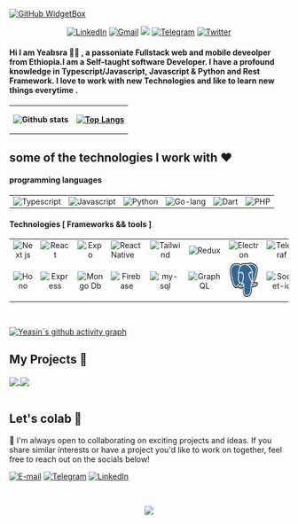 
[![GitHub WidgetBox](https://github-widgetbox.vercel.app/api/profile?username=yeabnoah&data=followers,repositories,stars,commits&theme=viridescent)](https://github.com/yeabnoah)
<!-- <h3 align ="center"> <strong> Let`s Code.Build & FUN </strong> </h3>  -->
<div align="center" width="100%" height="100%">
 
[![LinkedIn](https://img.shields.io/badge/linkedin-%230077B5.svg?style=for-the-badge&logo=linkedin&logoColor=white)](https://www.linkedin.com/in/yeabsra-ashebir-tech-nerd-8a3a80267/)
[![Gmail](https://img.shields.io/badge/%20-Send%20Mail-black?color=14171A&labelColor=ef5350&logo=gmail&logoColor=ffffff&style=for-the-badge)](mailto:yeabnoah5@gmail.com)
![](https://komarev.com/ghpvc/?username=yeabnoah&color=brightgreen&style=for-the-badge)
[![Telegram](https://img.shields.io/badge/Telegram-%231877F2.svg?style=for-the-badge&logo=Telegram&logoColor=white)](https://t.me/technerd345)
[![Twitter](https://img.shields.io/badge/Twitter-%231DA1F2.svg?style=for-the-badge&logo=Twitter&logoColor=white)](https://twitter.com/TechNerd556)
</div>



<h4>Hi I am Yeabsra 💇‍♂️ , a passoniate Fullstack web and mobile deveolper from Ethiopia.I am a Self-taught software Developer. I have a profound knowledge in Typescript/Javascript, Javascript & Python and Rest Framework. I love to work with new Technologies and like to learn new things everytime .<h4>

 <table align="center" width="100%" height="100%" >
   <tr>
     <td> 
  
![Github stats](https://github-readme-stats.vercel.app/api?username=yeabnoah&theme=radical&show_icons=true&count_private=true&hide=issues) </td>
     <td> [![Top Langs](https://github-readme-stats.vercel.app/api/top-langs/?username=yeabnoah&theme=radical&layout=compact)](https://github.com/yeabnoah) </td>
   </tr>
  </table>
  



  
<h2> some of the technologies I work with ❤️</h2>

<h4> programming languages</h4>
 
 <table width="100%" height="100%">
  <tr>
      <td>
        <img alt="Typescript" height=64px src="https://cdn.worldvectorlogo.com/logos/typescript.svg">
     </td>
     <td>
      <img alt="Javascript" height=64px src="https://cdn.worldvectorlogo.com/logos/logo-javascript.svg">
     </td>
          <td align="center">
       <img alt="Python" height=64px src= "https://cdn.worldvectorlogo.com/logos/python-5.svg">
     </td>
      <td align="center">
      <img alt="Go-lang" height=64px src="https://cdn.worldvectorlogo.com/logos/golang-1.svg">
    </td>
          <td align="center">
       <img alt="Dart" height=64px src="https://cdn.worldvectorlogo.com/logos/dart.svg">
     </td> 
    <td>
        <img alt="PHP" height=64px src="https://cdn.worldvectorlogo.com/logos/php-1.svg">
     </td>
   </tr>
</table>

<h4> Technologies [ Frameworks && tools ] </h4>

<table>
   <tr>
          <td align="center">
       <img alt="Next js" height=64px src= "https://www.datocms-assets.com/75941/1657707878-nextjs_logo.png">
     </td>
      <td align="center">
      <img alt="React" height=64px src="https://cdn.worldvectorlogo.com/logos/react-2.svg">
    </td>
          <td align="center">
       <img alt="Expo" height=64px src="https://cdn.worldvectorlogo.com/logos/expo-1.svg">
     </td> 
    <td>
        <img alt="React Native" height=64px src="https://cdn.worldvectorlogo.com/logos/react-native-1.svg">
     </td>
     <td align="center">
      <img alt="Tailwind" height=64px src="https://cdn.worldvectorlogo.com/logos/tailwindcss.svg">
    </td>
     <td align="center">
       <img alt="Redux" height=64px src= "https://cdn.worldvectorlogo.com/logos/redux.svg">
     </td>
     <td align="center">
       <img alt="Electron" height=64px src="https://cdn.worldvectorlogo.com/logos/electron-1.svg">
     </td> 
      <td align="center">
       <img alt="Telegraf" height=64px src="https://telegraf.js.org/media/logo.svg">
     </td> 
    <td>
     <img alt="django" height=64px src="https://cdn.worldvectorlogo.com/logos/django.svg">
    </td>
    <td>
     <img alt="shad-cn" height=64px src="https://pbs.twimg.com/media/FxoIFVgagAE-gqB?format=png&name=4096x4096">
    </td>
   </tr>
   <tr>
          <td align="center">
       <img alt="Hono" height=64px src="https://seeklogo.com/images/H/hono-logo-85A5D1206D-seeklogo.com.png">
     </td> 
     <td align="center">
       <img alt="Express" height=64px src="https://adware-technologies.s3.amazonaws.com/uploads/technology/thumbnail/20/express-js.png">
     </td>
        <td align="center">
       <img alt="Mongo Db" height=64px src="https://cdn.worldvectorlogo.com/logos/mongodb-icon-1.svg">
     </td>
    <td align="center">
       <img alt="Firebase" height=64px src="https://cdn.worldvectorlogo.com/logos/firebase-1.svg">
     </td>   
    <td align="center">
       <img alt="my-sql" height=64px src="https://brandslogos.com/wp-content/uploads/thumbs/mysql-logo-vector-1.svg">
     </td> 
       <td align="center">
       <img alt="GraphQL" height=64px src="https://cdn.worldvectorlogo.com/logos/graphql-logo-2.svg">
     </td> 
       <td align="center">
       <img alt="Posql" height=64px src="https://github.com/devicons/devicon/blob/master/icons/postgresql/postgresql-original.svg">
     </td>  
    <td align="center">
       <img alt="Socket-io" height=64px src="https://cdn.worldvectorlogo.com/logos/socket-io.svg">
     </td> 
     <td align="center">
       <img alt="Laravel" height=64px src="https://cdn.worldvectorlogo.com/logos/laravel-2.svg">
     </td> 
     <td align="center">
       <img alt="chatGpt" height=64px src="https://cdn.worldvectorlogo.com/logos/chatgpt-4.svg">
     </td> 
   </tr>

 </table>
 
<br>




[![Yeasin`s github activity graph](https://github-readme-activity-graph.vercel.app/graph?username=yeabnoah&theme=github-compact)](https://github.com/yeabnoah/github-readme-activity-graph)


 
 
<h2> My Projects 📁</h2>
<a href="https://github.com/yeabnoah/Nerdspace_codebase">
  <img align="center" src="https://github-readme-stats.vercel.app/api/pin/?username=yeabnoah&theme=react&repo=nerdspace_codebase" />
</a>
<a href="https://github.com/yeabnoah/Anton_project">
  <img align="center" src="https://github-readme-stats.vercel.app/api/pin/?username=yeabnoah&theme=react&repo=anton_bot" />
</a>


<br>
<br>

## Let's colab 🚀

🌟 I'm always open to collaborating on exciting projects and ideas. If you share similar interests or have a project you'd like to work on together, feel free to reach out on the socials below!

<p>
  <a href="mailto:yeabnoah5@gmail.com" target="_blank"><img alt="E-mail" src="https://img.shields.io/badge/-Gmail-ea4335?style=flat-square&logo=Gmail&logoColor=white" /></a>
  <a href="t.me/technerd345" target="_blank"><img alt="Telegram" src="https://img.shields.io/badge/-Telegram-0088cc?style=flat-square&logo=Telegram&logoColor=white" /></a>
  <a href="https://linkedin.com/in/yeabsra-ashebir-tech-nerd-8a3a80267/" target="_blank"><img alt="LinkedIn" src="https://img.shields.io/badge/-LinkedIn-007ACC?style=flat-square&logo=linkedin&logoColor=white" />
</p>


<br>

 <p align="center">
  <img src="https://capsule-render.vercel.app/api?type=waving&color=gradient&height=80&section=footer"/>
</p>
<!--
**yeabnoah/yeabnoah** is a ✨ _special_ ✨ repository because its `README.md` (this file) appears on your GitHub profile.

Here are some ideas to get you started:

 🔭 I’m currently working on ...##Python & Django
- 🌱 I’m currently learning ...
- 👯 I’m looking to collaborate on ...
- 🤔 I’m looking for help with ...
- 💬 Ask me about ...
- 📫 How to reach me: ...
- 😄 Pronouns: ...
- ⚡ Fun fact: ...
<a href="https://github.com/yeabnoah/stargazers"><img src="https://img.shields.io/github/stars/yeabnoah" alt="Stars Badge"/></a>

-->
